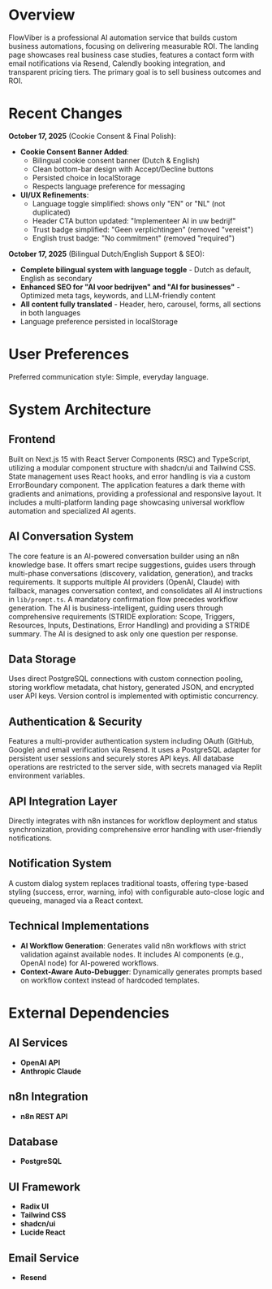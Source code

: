 # Overview
FlowViber is a professional AI automation service that builds custom business automations, focusing on delivering measurable ROI. The landing page showcases real business case studies, features a contact form with email notifications via Resend, Calendly booking integration, and transparent pricing tiers. The primary goal is to sell business outcomes and ROI.

# Recent Changes
**October 17, 2025** (Cookie Consent & Final Polish):
- **Cookie Consent Banner Added**:
  * Bilingual cookie consent banner (Dutch & English)
  * Clean bottom-bar design with Accept/Decline buttons
  * Persisted choice in localStorage
  * Respects language preference for messaging
- **UI/UX Refinements**:
  * Language toggle simplified: shows only "EN" or "NL" (not duplicated)
  * Header CTA button updated: "Implementeer AI in uw bedrijf"
  * Trust badge simplified: "Geen verplichtingen" (removed "vereist")
  * English trust badge: "No commitment" (removed "required")

**October 17, 2025** (Bilingual Dutch/English Support & SEO):
- **Complete bilingual system with language toggle** - Dutch as default, English as secondary
- **Enhanced SEO for "AI voor bedrijven" and "AI for businesses"** - Optimized meta tags, keywords, and LLM-friendly content
- **All content fully translated** - Header, hero, carousel, forms, all sections in both languages
- Language preference persisted in localStorage

# User Preferences
Preferred communication style: Simple, everyday language.

# System Architecture

## Frontend
Built on Next.js 15 with React Server Components (RSC) and TypeScript, utilizing a modular component structure with shadcn/ui and Tailwind CSS. State management uses React hooks, and error handling is via a custom ErrorBoundary component. The application features a dark theme with gradients and animations, providing a professional and responsive layout. It includes a multi-platform landing page showcasing universal workflow automation and specialized AI agents.

## AI Conversation System
The core feature is an AI-powered conversation builder using an n8n knowledge base. It offers smart recipe suggestions, guides users through multi-phase conversations (discovery, validation, generation), and tracks requirements. It supports multiple AI providers (OpenAI, Claude) with fallback, manages conversation context, and consolidates all AI instructions in `lib/prompt.ts`. A mandatory confirmation flow precedes workflow generation. The AI is business-intelligent, guiding users through comprehensive requirements (STRIDE exploration: Scope, Triggers, Resources, Inputs, Destinations, Error Handling) and providing a STRIDE summary. The AI is designed to ask only one question per response.

## Data Storage
Uses direct PostgreSQL connections with custom connection pooling, storing workflow metadata, chat history, generated JSON, and encrypted user API keys. Version control is implemented with optimistic concurrency.

## Authentication & Security
Features a multi-provider authentication system including OAuth (GitHub, Google) and email verification via Resend. It uses a PostgreSQL adapter for persistent user sessions and securely stores API keys. All database operations are restricted to the server side, with secrets managed via Replit environment variables.

## API Integration Layer
Directly integrates with n8n instances for workflow deployment and status synchronization, providing comprehensive error handling with user-friendly notifications.

## Notification System
A custom dialog system replaces traditional toasts, offering type-based styling (success, error, warning, info) with configurable auto-close logic and queueing, managed via a React context.

## Technical Implementations
- **AI Workflow Generation**: Generates valid n8n workflows with strict validation against available nodes. It includes AI components (e.g., OpenAI node) for AI-powered workflows.
- **Context-Aware Auto-Debugger**: Dynamically generates prompts based on workflow context instead of hardcoded templates.

# External Dependencies

## AI Services
- **OpenAI API**
- **Anthropic Claude**

## n8n Integration
- **n8n REST API**

## Database
- **PostgreSQL**

## UI Framework
- **Radix UI**
- **Tailwind CSS**
- **shadcn/ui**
- **Lucide React**

## Email Service
- **Resend**